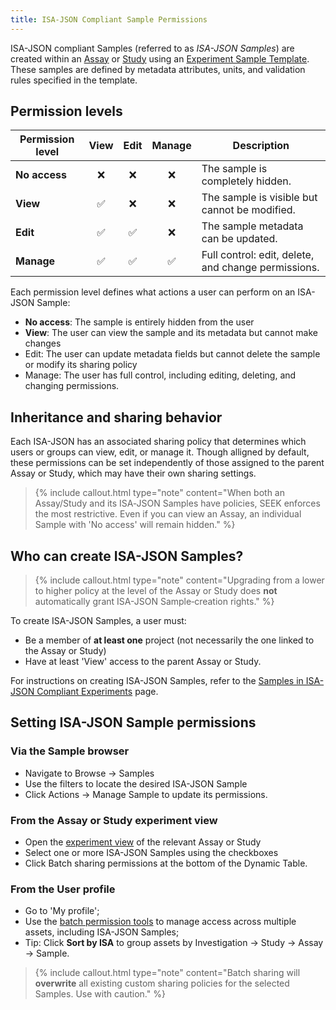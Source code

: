 ```yaml
---
title: ISA-JSON Compliant Sample Permissions
---
```


ISA-JSON compliant Samples (referred to as *ISA-JSON Samples*) are created within an [Assay](assays) or [Study](studies) using an [Experiment Sample Template](isajson-templates). These samples are defined by metadata attributes, units, and validation rules specified in the template.



## Permission levels

| **Permission level** | **View** | **Edit** | **Manage** | **Description** |
|----------------------|:--------:|:--------:|:----------:|------------------|
| **No access**        | ❌       | ❌       | ❌         | The sample is completely hidden. |
| **View**             | ✅       | ❌       | ❌         | The sample is visible but cannot be modified. |
| **Edit**             | ✅       | ✅       | ❌         | The sample metadata can be updated. |
| **Manage**           | ✅       | ✅       | ✅         | Full control: edit, delete, and change permissions. |

Each permission level defines what actions a user can perform on an ISA-JSON Sample:

- **No access**: The sample is entirely hidden from the user
- **View**: The user can view the sample and its metadata but cannot make changes
- Edit: The user can update metadata fields but cannot delete the sample or modify its sharing policy
- Manage: The user has full control, including editing, deleting, and changing permissions.

## Inheritance and sharing behavior
Each ISA-JSON has an associated sharing policy that determines which users or groups can view, edit, or manage it. Though alligned by default, these permissions can be set independently of those assigned to the parent Assay or Study, which may have their own sharing settings.

> {% include callout.html type="note" content="When both an Assay/Study and its ISA‑JSON Samples have policies, SEEK enforces the most restrictive. Even if you can view an Assay, an individual Sample with 'No access' will remain hidden." %}

## Who can create ISA-JSON Samples?

> {% include callout.html type="note" content="Upgrading from a lower to higher policy at the level of the Assay or Study does **not** automatically grant ISA-JSON Sample‑creation rights." %}

To create ISA-JSON Samples, a user must:

- Be a member of **at least one** project (not necessarily the one linked to the Assay or Study)
- Have at least 'View' access to the parent Assay or Study.

For instructions on creating ISA-JSON Samples, refer to the [Samples in ISA-JSON Compliant Experiments](create-sample-isajson-compliant#create-assay-samples) page.

## Setting ISA-JSON Sample permissions
### Via the Sample browser

- Navigate to Browse → Samples
- Use the filters to locate the desired ISA-JSON Sample
- Click Actions → Manage Sample to update its permissions.

### From the Assay or Study experiment view

- Open the [experiment view](viewing-project-in-single-page) of the relevant Assay or Study
- Select one or more ISA-JSON Samples using the checkboxes
- Click Batch sharing permissions at the bottom of the Dynamic Table.

### From the User profile

- Go to 'My profile';
- Use the [batch permission tools](bulk-change-sharing-permission) to manage access across multiple assets, including ISA-JSON Samples;
- Tip: Click **Sort by ISA** to group assets by Investigation → Study → Assay → Sample.

> {% include callout.html type="note" content="Batch sharing will **overwrite** all existing custom sharing policies for the selected Samples. Use with caution." %}
